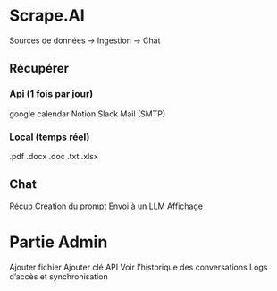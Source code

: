 # Scrape.AI

Sources de données -> Ingestion -> Chat 

## Récupérer

### Api (1 fois par jour)
google calendar 
Notion
Slack 
Mail (SMTP)

### Local (temps réel)
.pdf 
.docx
.doc
.txt
.xlsx

## Chat
Récup
Création du prompt
Envoi à un LLM 
Affichage 


# Partie Admin 
Ajouter fichier
Ajouter clé API
Voir l’historique des conversations
Logs d’accès et synchronisation
